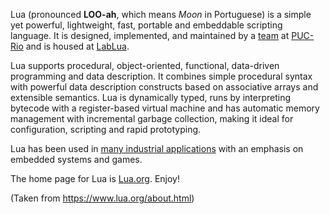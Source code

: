 Lua (pronounced __LOO-ah__, which means *Moon* in Portuguese) is a simple yet powerful, lightweight, fast, portable and embeddable scripting language. It is designed, implemented, and maintained by a [team](https://www.lua.org/authors.html) at [PUC-Rio](https://www.puc-rio.br/) and is housed at [LabLua](http://www.lua.inf.puc-rio.br/).

Lua supports procedural, object-oriented, functional, data-driven programming and data description. It combines simple procedural syntax with powerful data description constructs based on associative arrays and extensible semantics. Lua is dynamically typed, runs by interpreting bytecode with a register-based virtual machine and has automatic memory management with incremental garbage collection, making it ideal for configuration, scripting and rapid prototyping.

Lua has been used in [many industrial applications](https://sites.google.com/site/marbux/home/where-lua-is-used#8S4UcLlroV5fq8i3WSheIA) with an emphasis on embedded systems and games.

The home page for Lua is [Lua.org](https://www.lua.org/). Enjoy!

(Taken from https://www.lua.org/about.html)
